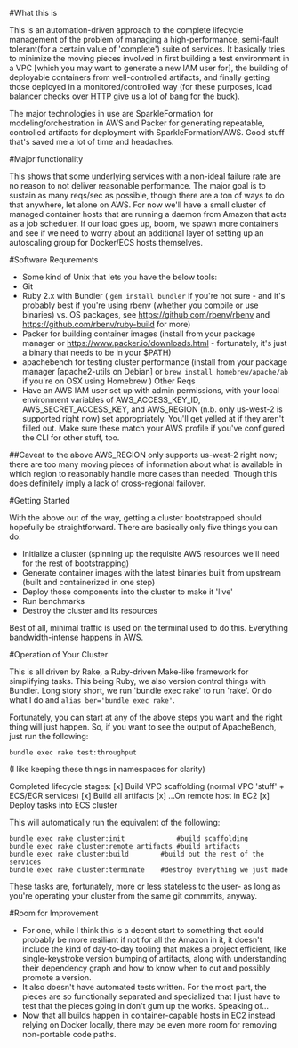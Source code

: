 #What this is

This is an automation-driven approach to the complete lifecycle management of the problem of managing a high-performance, semi-fault tolerant(for a certain value of 'complete') suite of services. It basically tries to minimize the moving pieces involved in first building a test environment in a VPC [which you may want to generate a new IAM user for], the building of deployable containers from well-controlled artifacts, and finally getting those deployed in a monitored/controlled way (for these purposes, load balancer checks over HTTP give us a lot of bang for the buck).

The major technologies in use are SparkleFormation for modeling/orchestration in AWS and Packer for generating repeatable, controlled artifacts for deployment with SparkleFormation/AWS. Good stuff that's saved me a lot of time and headaches.

#Major functionality

This shows that some underlying services with a non-ideal failure rate are no reason to not deliver reasonable performance. The major goal is to sustain as many reqs/sec as possible, though there are a ton of ways to do that anywhere, let alone on AWS. For now we'll have a small cluster of managed container hosts that are running a daemon from Amazon that acts as a job scheduler. If our load goes up, boom, we spawn more containers and see if we need to worry about an additional layer of setting up an autoscaling group for Docker/ECS hosts themselves.

#Software Requrements

- Some kind of Unix that lets you have the below tools:
- Git
- Ruby 2.x with Bundler ( `gem install bundler` if you're not sure - and it's probably best if you're using rbenv (whether you compile or use binaries) vs. OS packages, see https://github.com/rbenv/rbenv and https://github.com/rbenv/ruby-build for more)
- Packer for building container images (install from your package manager or https://www.packer.io/downloads.html - fortunately, it's just a binary that needs to be in your $PATH)
- apachebench for testing cluster performance (install from your package manager [apache2-utils on Debian] or `brew install homebrew/apache/ab` if you're on OSX using Homebrew )
Other Reqs
- Have an AWS IAM user set up with admin permissions, with your local environment variables of AWS_ACCESS_KEY_ID, AWS_SECRET_ACCESS_KEY, and AWS_REGION (n.b. only us-west-2 is supported right now) set appropriately. You'll get yelled at if they aren't filled out. Make sure these match your AWS profile if you've configured the CLI for other stuff, too.

##Caveat to the above
AWS_REGION only supports us-west-2 right now; there are too many moving pieces of information about what is available in which region to reasonably handle more cases than needed. Though this does definitely imply a lack of cross-regional failover.

#Getting Started

With the above out of the way, getting a cluster bootstrapped should hopefully be straightforward. There are basically only five things you can do:

- Initialize a cluster (spinning up the requisite AWS resources we'll need for the rest of bootstrapping)
- Generate container images with the latest binaries built from upstream (built and containerized in one step)
- Deploy those components into the cluster to make it 'live'
- Run benchmarks
- Destroy the cluster and its resources

Best of all, minimal traffic is used on the terminal used to do this. Everything bandwidth-intense happens in AWS.

#Operation of Your Cluster

This is all driven by Rake, a Ruby-driven Make-like framework for simplifying tasks. This being Ruby, we also version control things with Bundler. Long story short, we run 'bundle exec rake' to run 'rake'. Or do what I do and `alias ber='bundle exec rake'`. 

Fortunately, you can start at any of the above steps you want and the right thing will just happen. So, if you want to see the output of ApacheBench, just run the following:

`bundle exec rake test:throughput`

(I like keeping these things in namespaces for clarity)

Completed lifecycle stages:
[x] Build VPC scaffolding (normal VPC 'stuff' + ECS/ECR services)
[x] Build all artifacts
[x] ...On remote host in EC2
[x] Deploy tasks into ECS cluster

This will automatically run the equivalent of the following:
```
bundle exec rake cluster:init	          #build scaffolding
bundle exec rake cluster:remote_artifacts #build artifacts
bundle exec rake cluster:build		  #build out the rest of the services
bundle exec rake cluster:terminate	  #destroy everything we just made
``` 

These tasks are, fortunately, more or less stateless to the user- as long as you're operating your cluster from the same git commmits, anyway.

#Room for Improvement

- For one, while I think this is a decent start to something that could probably be more resiliant if not for all the Amazon in it, it doesn't include the kind of day-to-day tooling that makes a project efficient, like single-keystroke version bumping of artifacts, along with understanding their dependency graph and how to know when to cut and possibly promote a version.
- It also doesn't have automated tests written. For the most part, the pieces are so functionally separated and specialized that I just have to test that the pieces going in don't gum up the works. Speaking of...
- Now that all builds happen in container-capable hosts in EC2 instead relying on Docker locally, there may be even more room for removing non-portable code paths.
